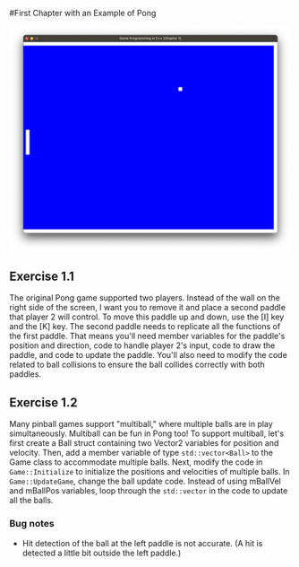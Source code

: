 #First Chapter with an Example of Pong

![Alt text](images/pong_basic.png?raw=true "Overview")

## Exercise 1.1
The original Pong game supported two players. Instead of the wall on the right side of the screen, I want you to remove it and place a second paddle that player 2 will control. To move this paddle up and down, use the [I] key and the [K] key. The second paddle needs to replicate all the functions of the first paddle. That means you'll need member variables for the paddle's position and direction, code to handle player 2's input, code to draw the paddle, and code to update the paddle. You'll also need to modify the code related to ball collisions to ensure the ball collides correctly with both paddles.

## Exercise 1.2
Many pinball games support "multiball," where multiple balls are in play simultaneously. Multiball can be fun in Pong too! To support multiball, let's first create a Ball struct containing two Vector2 variables for position and velocity. Then, add a member variable of type `std::vector<Ball>` to the Game class to accommodate multiple balls. Next, modify the code in `Game::Initialize` to initialize the positions and velocities of multiple balls. In `Game::UpdateGame`, change the ball update code. Instead of using mBallVel and mBallPos variables, loop through the `std::vector` in the code to update all the balls.


### Bug notes
- Hit detection of the ball at the left paddle is not accurate. (A hit is detected a little bit outside the left paddle.)
